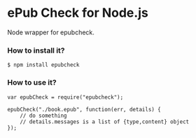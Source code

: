 ePub Check for Node.js
==============

Node wrapper for epubcheck.

### How to install it?

```
$ npm install epubcheck
```

### How to use it?

```
var epubCheck = require("epubcheck");

epubCheck("./book.epub", function(err, details) {
	// do something
	// details.messages is a list of {type,content} object
});
```
